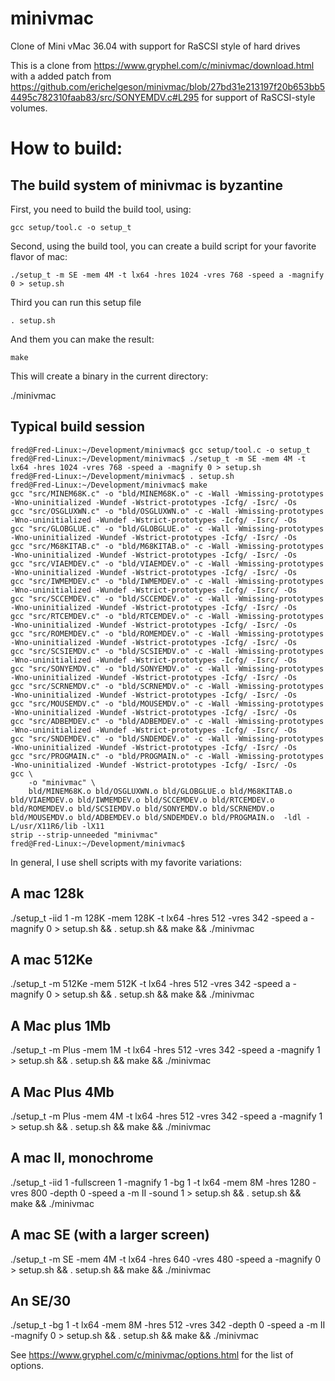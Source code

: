 # minivmac
Clone of Mini vMac 36.04 with support for RaSCSI style of hard drives

This is a clone from https://www.gryphel.com/c/minivmac/download.html with a added patch from https://github.com/erichelgeson/minivmac/blob/27bd31e213197f20b653bb54495c782310faab83/src/SONYEMDV.c#L295 for support of RaSCSI-style volumes.


# How to build:

## The build system of minivmac is byzantine

First, you need to build the build tool, using:

``gcc setup/tool.c -o setup_t``

Second, using the build tool, you can create a build script for your favorite flavor of mac:

``./setup_t -m SE -mem 4M -t lx64 -hres 1024 -vres 768 -speed a -magnify 0 > setup.sh``

Third you can run this setup file

``. setup.sh``

And them you can make the result:

``make``

This will create a binary in the current directory:

./minivmac

## Typical build session

```
fred@Fred-Linux:~/Development/minivmac$ gcc setup/tool.c -o setup_t
fred@Fred-Linux:~/Development/minivmac$ ./setup_t -m SE -mem 4M -t lx64 -hres 1024 -vres 768 -speed a -magnify 0 > setup.sh
fred@Fred-Linux:~/Development/minivmac$ . setup.sh
fred@Fred-Linux:~/Development/minivmac$ make
gcc "src/MINEM68K.c" -o "bld/MINEM68K.o" -c -Wall -Wmissing-prototypes -Wno-uninitialized -Wundef -Wstrict-prototypes -Icfg/ -Isrc/ -Os
gcc "src/OSGLUXWN.c" -o "bld/OSGLUXWN.o" -c -Wall -Wmissing-prototypes -Wno-uninitialized -Wundef -Wstrict-prototypes -Icfg/ -Isrc/ -Os
gcc "src/GLOBGLUE.c" -o "bld/GLOBGLUE.o" -c -Wall -Wmissing-prototypes -Wno-uninitialized -Wundef -Wstrict-prototypes -Icfg/ -Isrc/ -Os
gcc "src/M68KITAB.c" -o "bld/M68KITAB.o" -c -Wall -Wmissing-prototypes -Wno-uninitialized -Wundef -Wstrict-prototypes -Icfg/ -Isrc/ -Os
gcc "src/VIAEMDEV.c" -o "bld/VIAEMDEV.o" -c -Wall -Wmissing-prototypes -Wno-uninitialized -Wundef -Wstrict-prototypes -Icfg/ -Isrc/ -Os
gcc "src/IWMEMDEV.c" -o "bld/IWMEMDEV.o" -c -Wall -Wmissing-prototypes -Wno-uninitialized -Wundef -Wstrict-prototypes -Icfg/ -Isrc/ -Os
gcc "src/SCCEMDEV.c" -o "bld/SCCEMDEV.o" -c -Wall -Wmissing-prototypes -Wno-uninitialized -Wundef -Wstrict-prototypes -Icfg/ -Isrc/ -Os
gcc "src/RTCEMDEV.c" -o "bld/RTCEMDEV.o" -c -Wall -Wmissing-prototypes -Wno-uninitialized -Wundef -Wstrict-prototypes -Icfg/ -Isrc/ -Os
gcc "src/ROMEMDEV.c" -o "bld/ROMEMDEV.o" -c -Wall -Wmissing-prototypes -Wno-uninitialized -Wundef -Wstrict-prototypes -Icfg/ -Isrc/ -Os
gcc "src/SCSIEMDV.c" -o "bld/SCSIEMDV.o" -c -Wall -Wmissing-prototypes -Wno-uninitialized -Wundef -Wstrict-prototypes -Icfg/ -Isrc/ -Os
gcc "src/SONYEMDV.c" -o "bld/SONYEMDV.o" -c -Wall -Wmissing-prototypes -Wno-uninitialized -Wundef -Wstrict-prototypes -Icfg/ -Isrc/ -Os
gcc "src/SCRNEMDV.c" -o "bld/SCRNEMDV.o" -c -Wall -Wmissing-prototypes -Wno-uninitialized -Wundef -Wstrict-prototypes -Icfg/ -Isrc/ -Os
gcc "src/MOUSEMDV.c" -o "bld/MOUSEMDV.o" -c -Wall -Wmissing-prototypes -Wno-uninitialized -Wundef -Wstrict-prototypes -Icfg/ -Isrc/ -Os
gcc "src/ADBEMDEV.c" -o "bld/ADBEMDEV.o" -c -Wall -Wmissing-prototypes -Wno-uninitialized -Wundef -Wstrict-prototypes -Icfg/ -Isrc/ -Os
gcc "src/SNDEMDEV.c" -o "bld/SNDEMDEV.o" -c -Wall -Wmissing-prototypes -Wno-uninitialized -Wundef -Wstrict-prototypes -Icfg/ -Isrc/ -Os
gcc "src/PROGMAIN.c" -o "bld/PROGMAIN.o" -c -Wall -Wmissing-prototypes -Wno-uninitialized -Wundef -Wstrict-prototypes -Icfg/ -Isrc/ -Os
gcc \
	-o "minivmac" \
	bld/MINEM68K.o bld/OSGLUXWN.o bld/GLOBGLUE.o bld/M68KITAB.o bld/VIAEMDEV.o bld/IWMEMDEV.o bld/SCCEMDEV.o bld/RTCEMDEV.o bld/ROMEMDEV.o bld/SCSIEMDV.o bld/SONYEMDV.o bld/SCRNEMDV.o bld/MOUSEMDV.o bld/ADBEMDEV.o bld/SNDEMDEV.o bld/PROGMAIN.o  -ldl -L/usr/X11R6/lib -lX11
strip --strip-unneeded "minivmac"
fred@Fred-Linux:~/Development/minivmac$ 
```

In general, I use shell scripts with my favorite variations:

## A mac 128k
./setup_t -iid 1 -m 128K -mem 128K -t lx64 -hres 512 -vres 342 -speed a -magnify 0 > setup.sh && . setup.sh && make && ./minivmac

## A mac 512Ke
./setup_t -m 512Ke -mem 512K -t lx64 -hres 512 -vres 342 -speed a -magnify 0 > setup.sh && . setup.sh && make && ./minivmac

## A Mac plus 1Mb
./setup_t -m Plus -mem 1M -t lx64 -hres 512 -vres 342 -speed a -magnify 1 > setup.sh && . setup.sh && make && ./minivmac

## A Mac Plus 4Mb
./setup_t -m Plus -mem 4M -t lx64 -hres 512 -vres 342 -speed a -magnify 1 > setup.sh && . setup.sh && make && ./minivmac

## A mac II, monochrome
./setup_t -iid 1 -fullscreen 1 -magnify 1 -bg 1 -t lx64 -mem 8M -hres 1280 -vres 800 -depth 0 -speed a -m II -sound 1 > setup.sh && . setup.sh && make && ./minivmac

## A mac SE (with a larger screen)
./setup_t -m SE -mem 4M -t lx64 -hres 640 -vres 480 -speed a -magnify 0 > setup.sh && . setup.sh && make && ./minivmac

## An SE/30
./setup_t -bg 1 -t lx64 -mem 8M -hres 512 -vres 342 -depth 0 -speed a -m II -magnify 0 > setup.sh && . setup.sh && make && ./minivmac

See https://www.gryphel.com/c/minivmac/options.html for the list of options.
